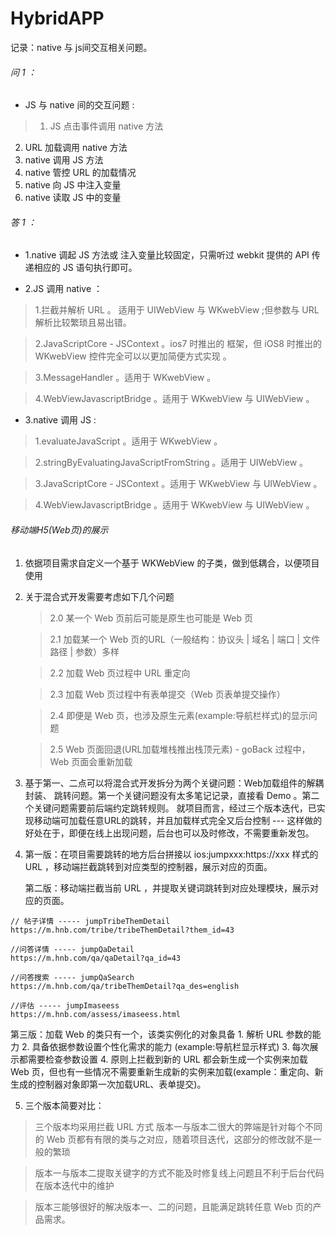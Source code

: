 # HybridAPP
记录：native 与 js间交互相关问题。

###### 问 1 ：

* JS 与 native 间的交互问题 :
> 1. JS 点击事件调用 native 方法
 2. URL 加载调用 native 方法
 3. native 调用 JS 方法
 4. native 管控 URL 的加载情况
 5. native 向 JS 中注入变量
 6. native 读取 JS 中的变量

###### 答 1 ：

* 1.native 调起 JS 方法或 注入变量比较固定，只需听过 webkit 提供的 API 传递相应的 JS 语句执行即可。

* 2.JS 调用 native ：

> 1.拦截并解析 URL 。 适用于 UIWebView 与 WKwebView ;但参数与 URL 解析比较繁琐且易出错。

> 2.JavaScriptCore - JSContext 。ios7 时推出的 框架，但 iOS8 时推出的 WKwebView 控件完全可以以更加简便方式实现 。

> 3.MessageHandler 。适用于 WKwebView 。

> 4.WebViewJavascriptBridge 。适用于 WKwebView 与 UIWebView 。


 * 3.native 调用 JS :

> 1.evaluateJavaScript 。适用于  WKwebView 。

> 2.stringByEvaluatingJavaScriptFromString 。适用于 UIWebView 。

> 3.JavaScriptCore - JSContext 。适用于 WKwebView 与 UIWebView 。

>4.WebViewJavascriptBridge 。适用于 WKwebView 与 UIWebView 。


###### 移动端H5(Web页)的展示
1. 依据项目需求自定义一个基于 WKWebView 的子类，做到低耦合，以便项目使用
2. 关于混合式开发需要考虑如下几个问题

    > 2.0 某一个 Web 页前后可能是原生也可能是 Web 页

    > 2.1 加载某一个 Web 页的URL（一般结构：协议头 | 域名 | 端口 | 文件路径 | 参数）多样

    > 2.2 加载 Web 页过程中 URL 重定向

    > 2.3 加载 Web 页过程中有表单提交（Web 页表单提交操作）

    > 2.4 即便是 Web 页，也涉及原生元素(example:导航栏样式)的显示问题

    > 2.5 Web 页面回退(URL加载堆栈推出栈顶元素) - goBack 过程中，Web 页面会重新加载

3. 基于第一、二点可以将混合式开发拆分为两个关键问题：Web加载组件的解耦封装、 跳转问题。第一个关键问题没有太多笔记记录，直接看 Demo 。第二个关键问题需要前后端约定跳转规则。
就项目而言，经过三个版本迭代，已实现移动端可加载任意URL的跳转，并且加载样式完全又后台控制 --- 这样做的好处在于，即便在线上出现问题，后台也可以及时修改，不需要重新发包。

4. 第一版：在项目需要跳转的地方后台拼接以  ios:jumpxxx:https://xxx 样式的 URL ，移动端拦截跳转到对应类型的控制器，展示对应的页面。

   第二版：移动端拦截当前 URL ，并提取关键词跳转到对应处理模块，展示对应的页面。
```
// 帖子详情 ----- jumpTribeThemDetail
https://m.hnb.com/tribe/tribeThemDetail?them_id=43

//问答详情 ----- jumpQaDetail
https://m.hnb.com/qa/qaDetail?qa_id=43

//问答搜索 ----- jumpQaSearch
https://m.hnb.com/qa/tribeThemDetail?qa_des=english

//评估 ----- jumpImaseess
https://m.hnb.com/assess/imaseess.html

```

第三版：加载 Web 的类只有一个，该类实例化的对象具备
    1. 解析 URL 参数的能力
    2. 具备依据参数设置个性化需求的能力 (example:导航栏显示样式)
    3. 每次展示都需要检查参数设置
    4. 原则上拦截到新的 URL 都会新生成一个实例来加载 Web 页，但也有一些情况不需要重新生成新的实例来加载(example：重定向、新生成的控制器对象即第一次加载URL、表单提交)。

5. 三个版本简要对比：
 > 三个版本均采用拦截 URL 方式
  版本一与版本二很大的弊端是针对每个不同的 Web 页都有有限的类与之对应，随着项目迭代，这部分的修改就不是一般的繁琐

 > 版本一与版本二提取关键字的方式不能及时修复线上问题且不利于后台代码在版本迭代中的维护

 > 版本三能够很好的解决版本一、二的问题，且能满足跳转任意 Web 页的产品需求。
